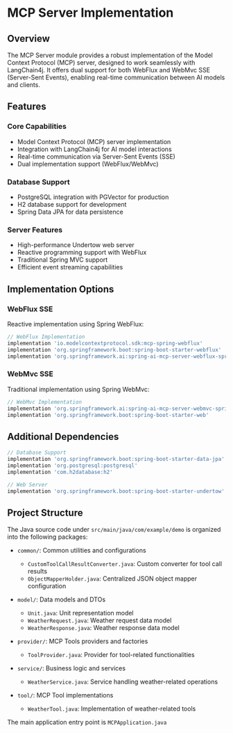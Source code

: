 # MCP Server Implementation

## Overview

The MCP Server module provides a robust implementation of the Model Context Protocol (MCP) server, designed to work seamlessly with LangChain4j. It offers dual support for both WebFlux and WebMvc SSE (Server-Sent Events), enabling real-time communication between AI models and clients.

## Features

### Core Capabilities

- Model Context Protocol (MCP) server implementation
- Integration with LangChain4j for AI model interactions
- Real-time communication via Server-Sent Events (SSE)
- Dual implementation support (WebFlux/WebMvc)

### Database Support

- PostgreSQL integration with PGVector for production
- H2 database support for development
- Spring Data JPA for data persistence

### Server Features

- High-performance Undertow web server
- Reactive programming support with WebFlux
- Traditional Spring MVC support
- Efficient event streaming capabilities

## Implementation Options

### WebFlux SSE

Reactive implementation using Spring WebFlux:

```gradle
// WebFlux Implementation
implementation 'io.modelcontextprotocol.sdk:mcp-spring-webflux'
implementation 'org.springframework.boot:spring-boot-starter-webflux'
implementation 'org.springframework.ai:spring-ai-mcp-server-webflux-spring-boot-starter'
```

### WebMvc SSE

Traditional implementation using Spring WebMvc:

```gradle
// WebMvc Implementation
implementation 'org.springframework.ai:spring-ai-mcp-server-webmvc-spring-boot-starter'
implementation 'org.springframework.boot:spring-boot-starter-web'
```

## Additional Dependencies

```gradle
// Database Support
implementation 'org.springframework.boot:spring-boot-starter-data-jpa'
implementation 'org.postgresql:postgresql'
implementation 'com.h2database:h2'

// Web Server
implementation 'org.springframework.boot:spring-boot-starter-undertow'
```

## Project Structure

The Java source code under `src/main/java/com/example/demo` is organized into the following packages:

- `common/`: Common utilities and configurations
  - `CustomToolCallResultConverter.java`: Custom converter for tool call results
  - `ObjectMapperHolder.java`: Centralized JSON object mapper configuration

- `model/`: Data models and DTOs
  - `Unit.java`: Unit representation model
  - `WeatherRequest.java`: Weather request data model
  - `WeatherResponse.java`: Weather response data model

- `provider/`: MCP Tools providers and factories
  - `ToolProvider.java`: Provider for tool-related functionalities

- `service/`: Business logic and services
  - `WeatherService.java`: Service handling weather-related operations

- `tool/`: MCP Tool implementations
  - `WeatherTool.java`: Implementation of weather-related tools

The main application entry point is `MCPApplication.java`
